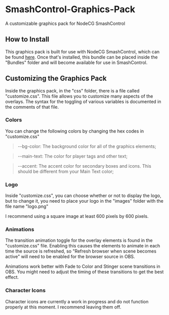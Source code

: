 # SmashControl-Graphics-Pack
A customizable graphics pack for NodeCG SmashControl

## How to Install
This graphics pack is built for use with NodeCG SmashControl, which can  be found [here](https://github.com/smashcontrol/nodecg-smashcontrol). Once that's installed, this bundle can be placed inside the "Bundles" folder and will become available for use in SmashControl.

## Customizing the Graphics Pack
Inside the graphics pack, in the "css" folder, there is a file called "customize.css". This file allows you to customize many aspects of the overlays. The syntax for the toggling of various variables is documented in the comments of that file.

### Colors
You can change the following colors by changing the hex codes in "customize.css"
> --bg-color: The background color for all of the graphics elements;

> --main-text: The color for player tags and other text;

>	--accent: The accent color for secondary boxes and icons. This should be different from your Main Text color;

### Logo
Inside "customize.css", you can choose whether or not to display the logo, but to change it, you need to place your logo in the "images" folder with the file name "logo.png"

I recommend using a square image at least 600 pixels by 600 pixels.

### Animations
The transition animation toggle for the overlay elements is found in the "customize.css" file. Enabling this causes the elements to animate in each time the source is refreshed, so "Refresh browser when scene becomes active" will need to be enabled for the browser source in OBS.

Animations work better with Fade to Color and Stinger scene transitions in OBS. You might need to adjust the timing of these transitions to get the best effect.

### Character Icons
Character icons are currently a work in progress and do not function properly at this moment. I recommend leaving them off.
